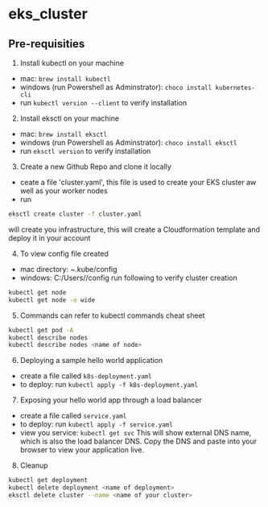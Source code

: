 # eks_cluster

## Pre-requisities
1. Install kubectl on your machine
- mac: `brew install kubectl`
- windows (run Powershell as Adminstrator): `choco install kubernetes-cli`
- run `kubectl version --client` to verify installation

2. Install eksctl on your machine
- mac: `brew install eksctl`
- windows (run Powershell as Adminstrator): `choco install eksctl`
- run `eksctl version` to verify installation

3. Create a new Github Repo and clone it locally
- ceate a file 'cluster.yaml', this file is used to create your EKS cluster aw well as your worker nodes
- run
```sh
eksctl create cluster -f cluster.yaml
```
will create you infrastructure, this will create a Cloudformation template and deploy it in your account

4. To view config file created
- mac directory: ~.kube/config
- windows: C:/Users/<your user>/config
run following to verify cluster creation
```sh
kubectl get node
kubectl get node -o wide
```

5. Commands
can refer to kubectl commands cheat sheet
```sh
kubectl get pod -A
kubectl describe nodes
kubectl describe nodes <name of node>
```
6. Deploying a sample hello world application
- create a file called `k8s-deployment.yaml`
- to deploy: run `kubectl apply -f k8s-deployment.yaml`

7. Exposing your hello world app through a load balancer
- create a file called `service.yaml`
- to deploy: run `kubectl apply -f service.yaml`
- view you service: `kubectl get svc`
This will show external DNS name, which is also the load balancer DNS. Copy the DNS and paste into your browser to view your application live.

8. Cleanup
```sh
kubectl get deployment
kubectl delete deployment <name of deployment>
eksctl delete cluster --name <name of your cluster>
